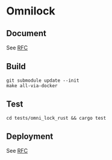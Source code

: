# Omnilock

## Document
See [RFC](https://github.com/nervosnetwork/rfcs/blob/master/rfcs/0042-omnilock/0042-omnilock.md)

## Build

```
git submodule update --init
make all-via-docker
```

## Test

```
cd tests/omni_lock_rust && cargo test
```

## Deployment

See [RFC](https://github.com/nervosnetwork/rfcs/blob/master/rfcs/0042-omnilock/0042-omnilock.md)
